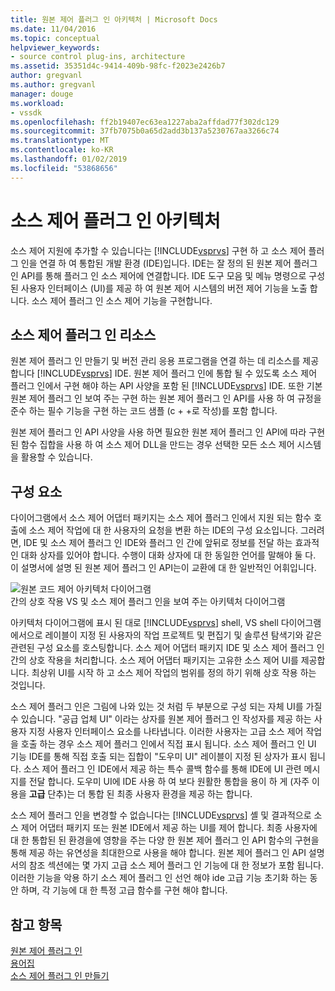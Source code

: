 ```yaml
---
title: 원본 제어 플러그 인 아키텍처 | Microsoft Docs
ms.date: 11/04/2016
ms.topic: conceptual
helpviewer_keywords:
- source control plug-ins, architecture
ms.assetid: 35351d4c-9414-409b-98fc-f2023e2426b7
author: gregvanl
ms.author: gregvanl
manager: douge
ms.workload:
- vssdk
ms.openlocfilehash: ff2b19407ec63ea1227aba2affdad77f302dc129
ms.sourcegitcommit: 37fb7075b0a65d2add3b137a5230767aa3266c74
ms.translationtype: MT
ms.contentlocale: ko-KR
ms.lasthandoff: 01/02/2019
ms.locfileid: "53868656"
---
```

# <a name="source-control-plug-in-architecture"></a>소스 제어 플러그 인 아키텍처
소스 제어 지원에 추가할 수 있습니다는 [!INCLUDE[vsprvs](../../code-quality/includes/vsprvs_md.md)] 구현 하 고 소스 제어 플러그 인을 연결 하 여 통합된 개발 환경 (IDE)입니다. IDE는 잘 정의 된 원본 제어 플러그 인 API를 통해 플러그 인 소스 제어에 연결합니다. IDE 도구 모음 및 메뉴 명령으로 구성 된 사용자 인터페이스 (UI)를 제공 하 여 원본 제어 시스템의 버전 제어 기능을 노출 합니다. 소스 제어 플러그 인 소스 제어 기능을 구현합니다.  
  
## <a name="source-control-plug-in-resources"></a>소스 제어 플러그 인 리소스  
 원본 제어 플러그 인 만들기 및 버전 관리 응용 프로그램을 연결 하는 데 리소스를 제공 합니다 [!INCLUDE[vsprvs](../../code-quality/includes/vsprvs_md.md)] IDE. 원본 제어 플러그 인에 통합 될 수 있도록 소스 제어 플러그 인에서 구현 해야 하는 API 사양을 포함 된 [!INCLUDE[vsprvs](../../code-quality/includes/vsprvs_md.md)] IDE. 또한 기본 원본 제어 플러그 인 보여 주는 구현 하는 원본 제어 플러그 인 API를 사용 하 여 규정을 준수 하는 필수 기능을 구현 하는 코드 샘플 (c + +로 작성)를 포함 합니다.  
  
 원본 제어 플러그 인 API 사양을 사용 하면 필요한 원본 제어 플러그 인 API에 따라 구현 된 함수 집합을 사용 하 여 소스 제어 DLL을 만드는 경우 선택한 모든 소스 제어 시스템을 활용할 수 있습니다.  
  
## <a name="components"></a>구성 요소  
 다이어그램에서 소스 제어 어댑터 패키지는 소스 제어 플러그 인에서 지원 되는 함수 호출에 소스 제어 작업에 대 한 사용자의 요청을 변환 하는 IDE의 구성 요소입니다. 그러려면, IDE 및 소스 제어 플러그 인 IDE와 플러그 인 간에 앞뒤로 정보를 전달 하는 효과적인 대화 상자를 있어야 합니다. 수행이 대화 상자에 대 한 동일한 언어를 말해야 둘 다. 이 설명서에 설명 된 원본 제어 플러그 인 API는이 교환에 대 한 일반적인 어휘입니다.  
  
 ![원본 코드 제어 아키텍처 다이어그램](../../extensibility/internals/media/vs_sccsdk_plug_in_arch.gif "vs_sccsdk_plug_in_arch")  
간의 상호 작용 VS 및 소스 제어 플러그 인을 보여 주는 아키텍처 다이어그램  
  
 아키텍처 다이어그램에 표시 된 대로 [!INCLUDE[vsprvs](../../code-quality/includes/vsprvs_md.md)] shell, VS shell 다이어그램에서으로 레이블이 지정 된 사용자의 작업 프로젝트 및 편집기 및 솔루션 탐색기와 같은 관련된 구성 요소를 호스팅합니다. 소스 제어 어댑터 패키지 IDE 및 소스 제어 플러그 인 간의 상호 작용을 처리합니다. 소스 제어 어댑터 패키지는 고유한 소스 제어 UI를 제공합니다. 최상위 UI를 시작 하 고 소스 제어 작업의 범위를 정의 하기 위해 상호 작용 하는 것입니다.  
  
 소스 제어 플러그 인은 그림에 나와 있는 것 처럼 두 부분으로 구성 되는 자체 UI를 가질 수 있습니다. "공급 업체 UI" 이라는 상자를 원본 제어 플러그 인 작성자를 제공 하는 사용자 지정 사용자 인터페이스 요소를 나타냅니다. 이러한 사용자는 고급 소스 제어 작업을 호출 하는 경우 소스 제어 플러그 인에서 직접 표시 됩니다. 소스 제어 플러그 인 UI 기능 IDE를 통해 직접 호출 되는 집합이 "도우미 UI" 레이블이 지정 된 상자가 표시 됩니다. 소스 제어 플러그 인 IDE에서 제공 하는 특수 콜백 함수를 통해 IDE에 UI 관련 메시지를 전달 합니다. 도우미 UI에 IDE 사용 하 여 보다 원활한 통합을 용이 하 게 (자주 이용을 **고급** 단추)는 더 통합 된 최종 사용자 환경을 제공 하는 합니다.  
  
 소스 제어 플러그 인을 변경할 수 없습니다는 [!INCLUDE[vsprvs](../../code-quality/includes/vsprvs_md.md)] 셸 및 결과적으로 소스 제어 어댑터 패키지 또는 원본 IDE에서 제공 하는 UI를 제어 합니다. 최종 사용자에 대 한 통합된 된 환경을에 영향을 주는 다양 한 원본 제어 플러그 인 API 함수의 구현을 통해 제공 하는 유연성을 최대한으로 사용을 해야 합니다. 원본 제어 플러그 인 API 설명서의 참조 섹션에는 몇 가지 고급 소스 제어 플러그 인 기능에 대 한 정보가 포함 됩니다. 이러한 기능을 악용 하기 소스 제어 플러그 인 선언 해야 ide 고급 기능 초기화 하는 동안 하며, 각 기능에 대 한 특정 고급 함수를 구현 해야 합니다.  
  
## <a name="see-also"></a>참고 항목  
 [원본 제어 플러그 인](../../extensibility/source-control-plug-ins.md)   
 [용어집](../../extensibility/source-control-plug-in-glossary.md)   
 [소스 제어 플러그 인 만들기](../../extensibility/internals/creating-a-source-control-plug-in.md)